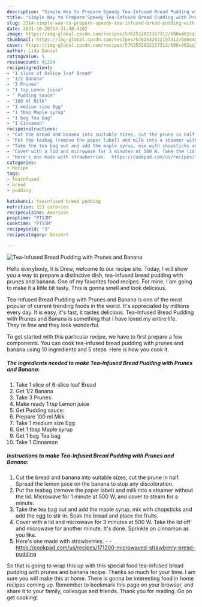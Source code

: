 ```yaml
---
description: "Simple Way to Prepare Speedy Tea-Infused Bread Pudding with Prunes and Banana"
title: "Simple Way to Prepare Speedy Tea-Infused Bread Pudding with Prunes and Banana"
slug: 2314-simple-way-to-prepare-speedy-tea-infused-bread-pudding-with-prunes-and-banana
date: 2021-10-26T14:31:48.420Z
image: https://img-global.cpcdn.com/recipes/5762532022157312/680x482cq70/tea-infused-bread-pudding-with-prunes-and-banana-recipe-main-photo.jpg
thumbnail: https://img-global.cpcdn.com/recipes/5762532022157312/680x482cq70/tea-infused-bread-pudding-with-prunes-and-banana-recipe-main-photo.jpg
cover: https://img-global.cpcdn.com/recipes/5762532022157312/680x482cq70/tea-infused-bread-pudding-with-prunes-and-banana-recipe-main-photo.jpg
author: Lida Daniel
ratingvalue: 5
reviewcount: 41234
recipeingredient:
- "1 slice of 6slice loaf Bread"
- "1/2 Banana"
- "3 Prunes"
- "1 tsp Lemon juice"
- " Pudding sauce"
- "100 ml Milk"
- "1 medium size Egg"
- "1 tbsp Maple syrup"
- "1 bag Tea bag"
- "1 Cinnamon"
recipeinstructions:
- "Cut the bread and banana into suitable sizes, cut the prune in half. Spread the lemon juice on the banana to stop any discoloration."
- "Put the teabag (remove the paper label) and milk into a steamer without the lid. Microwave for 1 minute at 500 W, and cover to steam for a minute."
- "Take the tea bag out and add the maple syrup, mix with chopsticks and add the egg to stir in. Soak the bread and place the fruits."
- "Cover with a lid and microwave for 3 minutes at 500 W. Take the lid off and microwave for another minute. It's done. Sprinkle on cinnamon as you like."
- "Here's one made with strawberries.  https://cookpad.com/us/recipes/171200-microwaved-strawberry-bread-pudding"
categories:
- Recipe
tags:
- teainfused
- bread
- pudding

katakunci: teainfused bread pudding 
nutrition: 153 calories
recipecuisine: American
preptime: "PT13M"
cooktime: "PT55M"
recipeyield: "3"
recipecategory: Dessert

---
```



![Tea-Infused Bread Pudding with Prunes and Banana](https://img-global.cpcdn.com/recipes/5762532022157312/680x482cq70/tea-infused-bread-pudding-with-prunes-and-banana-recipe-main-photo.jpg)

Hello everybody, it is Drew, welcome to our recipe site. Today, I will show you a way to prepare a distinctive dish, tea-infused bread pudding with prunes and banana. One of my favorites food recipes. For mine, I am going to make it a little bit tasty. This is gonna smell and look delicious.



Tea-Infused Bread Pudding with Prunes and Banana is one of the most popular of current trending foods in the world. It's appreciated by millions every day. It is easy, it's fast, it tastes delicious. Tea-Infused Bread Pudding with Prunes and Banana is something that I have loved my entire life. They're fine and they look wonderful.


To get started with this particular recipe, we have to first prepare a few components. You can cook tea-infused bread pudding with prunes and banana using 10 ingredients and 5 steps. Here is how you cook it.

<!--inarticleads1-->

##### The ingredients needed to make Tea-Infused Bread Pudding with Prunes and Banana:

1. Take 1 slice of 6-slice loaf Bread
1. Get 1/2 Banana
1. Take 3 Prunes
1. Make ready 1 tsp Lemon juice
1. Get  Pudding sauce:
1. Prepare 100 ml Milk
1. Take 1 medium size Egg
1. Get 1 tbsp Maple syrup
1. Get 1 bag Tea bag
1. Take 1 Cinnamon




<!--inarticleads2-->

##### Instructions to make Tea-Infused Bread Pudding with Prunes and Banana:

1. Cut the bread and banana into suitable sizes, cut the prune in half. Spread the lemon juice on the banana to stop any discoloration.
1. Put the teabag (remove the paper label) and milk into a steamer without the lid. Microwave for 1 minute at 500 W, and cover to steam for a minute.
1. Take the tea bag out and add the maple syrup, mix with chopsticks and add the egg to stir in. Soak the bread and place the fruits.
1. Cover with a lid and microwave for 3 minutes at 500 W. Take the lid off and microwave for another minute. It's done. Sprinkle on cinnamon as you like.
1. Here's one made with strawberries. -  - https://cookpad.com/us/recipes/171200-microwaved-strawberry-bread-pudding




So that is going to wrap this up with this special food tea-infused bread pudding with prunes and banana recipe. Thanks so much for your time. I am sure you will make this at home. There is gonna be interesting food in home recipes coming up. Remember to bookmark this page on your browser, and share it to your family, colleague and friends. Thank you for reading. Go on get cooking!
